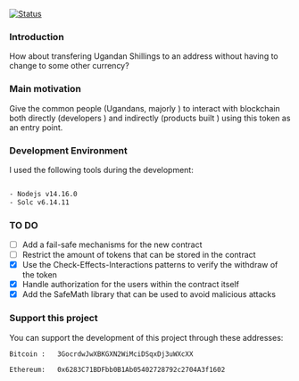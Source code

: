 [![Status](https://img.shields.io/badge/development--mode-this%20project%20is%20still%20a%20work--in--progress-red)](https://github.com/morelmiles/UGXT)

### Introduction

How about transfering Ugandan Shillings to an address without having to change to some other currency?

### Main motivation

Give the common people (Ugandans, majorly ) to interact with blockchain both directly (developers ) and indirectly (products built ) using this token as an entry point.

### Development Environment

I used the following tools during the development:

```bash

- Nodejs v14.16.0
- Solc v6.14.11

```

### TO DO

- [ ] Add a fail-safe mechanisms for the new contract
- [ ] Restrict the amount of tokens that can be stored in the contract
- [x] Use the Check-Effects-Interactions patterns to verify the withdraw of the token
- [x] Handle authorization for the users within the contract itself
- [x] Add the SafeMath library that can be used to avoid malicious attacks

### Support this project

You can support the development of this project through these addresses:

```bash
Bitcoin :   3GocrdwJwXBKGXN2WiMciDSqxDj3uWXcXX

Ethereum:   0x6283C71BDFbb0B1Ab05402728792c2704A3f1602


```
